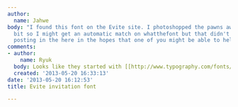 ```yaml
---
author:
  name: Jahwe
body: "I found this font on the Evite site. I photoshopped the pawns away a little
  bit so I might get an automatic match on whatthefont but that didn't work out so
  posting in the here in the hopes that one of you might be able to help me out.\r\n\r\n[img:sites/default/files/old-images/font_5835.jpg]"
comments:
- author:
    name: Ryuk
  body: Looks like they started with [[http://www.typography.com/fonts/font_styles.php?productLineID=100008|Gotham]].
  created: '2013-05-20 16:33:13'
date: '2013-05-20 16:12:53'
title: Evite invitation font

---
```


